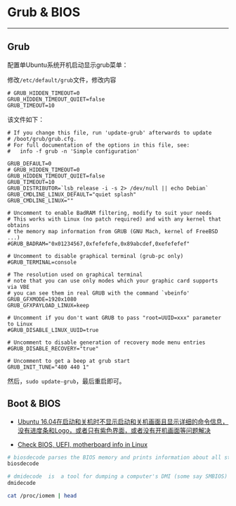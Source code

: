 # Grub & BIOS

-----

## Grub

配置单Ubuntu系统开机启动显示grub菜单：  

修改`/etc/default/grub`文件，修改内容

```title="/etc/default/grub"
# GRUB_HIDDEN_TIMEOUT=0
GRUB_HIDDEN_TIMEOUT_QUIET=false
GRUB_TIMEOUT=10
```

该文件如下： 

```title="/etc/default/grub"
# If you change this file, run 'update-grub' afterwards to update
# /boot/grub/grub.cfg.
# For full documentation of the options in this file, see:
#   info -f grub -n 'Simple configuration'

GRUB_DEFAULT=0
# GRUB_HIDDEN_TIMEOUT=0
GRUB_HIDDEN_TIMEOUT_QUIET=false
GRUB_TIMEOUT=10
GRUB_DISTRIBUTOR=`lsb_release -i -s 2> /dev/null || echo Debian`
GRUB_CMDLINE_LINUX_DEFAULT="quiet splash"
GRUB_CMDLINE_LINUX=""

# Uncomment to enable BadRAM filtering, modify to suit your needs
# This works with Linux (no patch required) and with any kernel that obtains
# the memory map information from GRUB (GNU Mach, kernel of FreeBSD ...)
#GRUB_BADRAM="0x01234567,0xfefefefe,0x89abcdef,0xefefefef"

# Uncomment to disable graphical terminal (grub-pc only)
#GRUB_TERMINAL=console

# The resolution used on graphical terminal
# note that you can use only modes which your graphic card supports via VBE
# you can see them in real GRUB with the command `vbeinfo'
GRUB_GFXMODE=1920x1080
GRUB_GFXPAYLOAD_LINUX=keep

# Uncomment if you don't want GRUB to pass "root=UUID=xxx" parameter to Linux
#GRUB_DISABLE_LINUX_UUID=true

# Uncomment to disable generation of recovery mode menu entries
#GRUB_DISABLE_RECOVERY="true"

# Uncomment to get a beep at grub start
GRUB_INIT_TUNE="480 440 1"
```

然后，`sudo update-grub`，最后重启即可。

## Boot & BIOS

* [Ubuntu 16.04在启动和关机时不显示启动和关机画面且显示详细的命令信息，没有进度条和Logo，或者只有紫色界面，或者没有开机画面等问题解决](https://www.cnblogs.com/EasonJim/p/7130157.html?utm_source=itdadao&utm_medium=referral)

* [Check BIOS, UEFI, motherboard info in Linux](https://www.pcsuggest.com/check-bios-uefi-motherboard-info-in-linux/)


```bash
# biosdecode parses the BIOS memory and prints information about all structures (or entry points) it knows of
biosdecode

# dmidecode  is  a tool for dumping a computer's DMI (some say SMBIOS) table contents in a human-readable format
dmidecode

cat /proc/iomem | head
```
